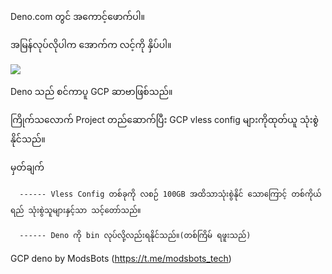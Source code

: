 Deno.com တွင် အကောင့်ဖောက်ပါ။

အမြန်လုပ်လိုပါက အောက်က လင့်ကို နှိပ်ပါ။


[![](https://res.vekun.com/uploads/default-1684132897262.svg)](https://dash.deno.com/new?url=https://raw.githubusercontent.com/PlayBillbes/DenoForEvery/refs/heads/main/main.ts)


Deno သည် စင်ကာပူ GCP ဆာဗာဖြစ်သည်။

ကြိုက်သလောက် Project တည်ဆောက်ပြီး GCP vless config များကိုထုတ်ယူ သုံးစွဲနိုင်သည်။


မှတ်ချက် 

      ------ Vless Config တစ်ခုကို လစဉ် 100GB အထိသာသုံးစွဲနိုင် သောကြောင့် တစ်ကိုယ်ရည် သုံးစွဲသူများနှင့်သာ သင့်တော်သည်။

      ------ Deno ကို bin လုပ်လို့လည်းရနိုင်သည်။(တစ်ကြိမ် ရဖူးသည်)


GCP deno by  ModsBots (https://t.me/modsbots_tech)
